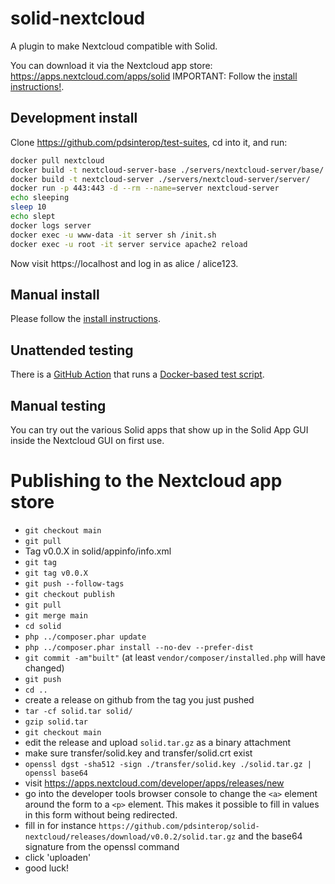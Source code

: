 # solid-nextcloud
A plugin to make Nextcloud compatible with Solid.

You can download it via the Nextcloud app store: https://apps.nextcloud.com/apps/solid
IMPORTANT: Follow the [install instructions!](https://github.com/pdsinterop/solid-nextcloud/blob/main/INSTALL.md).

## Development install
Clone https://github.com/pdsinterop/test-suites, cd into it, and run:
```sh
docker pull nextcloud
docker build -t nextcloud-server-base ./servers/nextcloud-server/base/
docker build -t nextcloud-server ./servers/nextcloud-server/server/
docker run -p 443:443 -d --rm --name=server nextcloud-server
echo sleeping
sleep 10
echo slept
docker logs server
docker exec -u www-data -it server sh /init.sh
docker exec -u root -it server service apache2 reload
```
Now visit https://localhost and log in as alice / alice123.

## Manual install
Please follow the [install instructions](https://github.com/pdsinterop/solid-nextcloud/blob/main/INSTALL.md).

## Unattended testing
There is a [GitHub Action](https://github.com/pdsinterop/solid-nextcloud/actions/workflows/ci.yml) that runs a [Docker-based test script](https://github.com/pdsinterop/solid-nextcloud/blob/585b968/.github/workflows/ci.yml#L29).

## Manual testing
You can try out the various Solid apps that show up in the Solid App GUI inside the Nextcloud GUI on first use.

# Publishing to the Nextcloud app store

* `git checkout main`
* `git pull`
* Tag v0.0.X in solid/appinfo/info.xml
* `git tag`
* `git tag v0.0.X`
* `git push --follow-tags`
* `git checkout publish`
* `git pull`
* `git merge main`
* `cd solid`
* `php ../composer.phar update`
* `php ../composer.phar install --no-dev --prefer-dist`
* `git commit -am"built"` (at least `vendor/composer/installed.php` will have changed)
* `git push`
* `cd ..`
* create a release on github from the tag you just pushed
* `tar -cf solid.tar solid/`
* `gzip solid.tar`
* `git checkout main`
* edit the release and upload `solid.tar.gz` as a binary attachment
* make sure transfer/solid.key and transfer/solid.crt exist
* `openssl dgst -sha512 -sign ./transfer/solid.key ./solid.tar.gz | openssl base64`
* visit https://apps.nextcloud.com/developer/apps/releases/new
* go into the developer tools browser console to change the `<a>` element around the form to a `<p>` element. This makes it possible to fill in values in this form without being redirected.
* fill in for instance `https://github.com/pdsinterop/solid-nextcloud/releases/download/v0.0.2/solid.tar.gz` and the base64 signature from the openssl command
* click 'uploaden'
* good luck!
